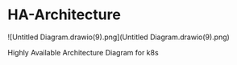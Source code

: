 # HA-Architecture

![Untitled Diagram.drawio(9).png](Untitled Diagram.drawio(9).png)

Highly Available Architecture Diagram for k8s
